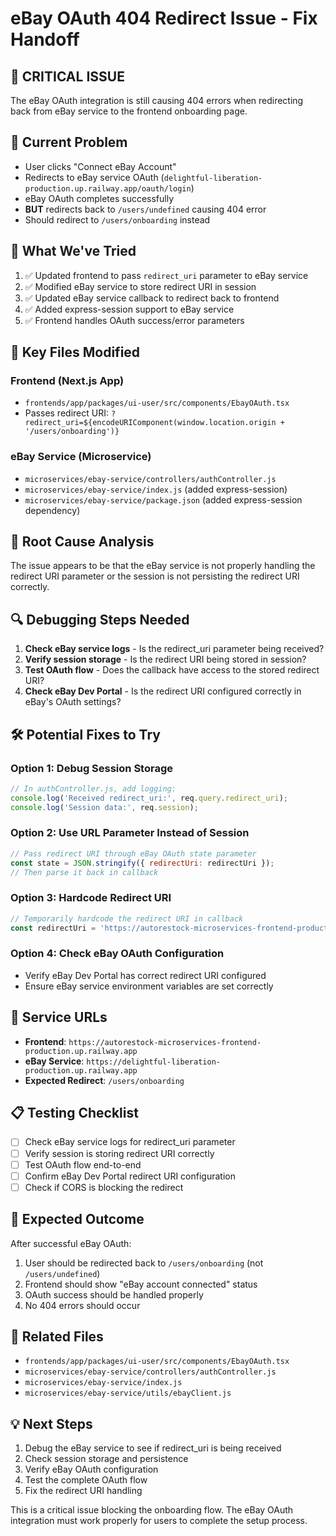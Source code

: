# eBay OAuth 404 Redirect Issue - Fix Handoff

## 🚨 **CRITICAL ISSUE**
The eBay OAuth integration is still causing 404 errors when redirecting back from eBay service to the frontend onboarding page.

## 📍 **Current Problem**
- User clicks "Connect eBay Account" 
- Redirects to eBay service OAuth (`delightful-liberation-production.up.railway.app/oauth/login`)
- eBay OAuth completes successfully
- **BUT** redirects back to `/users/undefined` causing 404 error
- Should redirect to `/users/onboarding` instead

## 🔧 **What We've Tried**
1. ✅ Updated frontend to pass `redirect_uri` parameter to eBay service
2. ✅ Modified eBay service to store redirect URI in session
3. ✅ Updated eBay service callback to redirect back to frontend
4. ✅ Added express-session support to eBay service
5. ✅ Frontend handles OAuth success/error parameters

## 📂 **Key Files Modified**

### Frontend (Next.js App)
- `frontends/app/packages/ui-user/src/components/EbayOAuth.tsx`
- Passes redirect URI: `?redirect_uri=${encodeURIComponent(window.location.origin + '/users/onboarding')}`

### eBay Service (Microservice)
- `microservices/ebay-service/controllers/authController.js`
- `microservices/ebay-service/index.js` (added express-session)
- `microservices/ebay-service/package.json` (added express-session dependency)

## 🎯 **Root Cause Analysis**
The issue appears to be that the eBay service is not properly handling the redirect URI parameter or the session is not persisting the redirect URI correctly.

## 🔍 **Debugging Steps Needed**
1. **Check eBay service logs** - Is the redirect_uri parameter being received?
2. **Verify session storage** - Is the redirect URI being stored in session?
3. **Test OAuth flow** - Does the callback have access to the stored redirect URI?
4. **Check eBay Dev Portal** - Is the redirect URI configured correctly in eBay's OAuth settings?

## 🛠 **Potential Fixes to Try**

### Option 1: Debug Session Storage
```javascript
// In authController.js, add logging:
console.log('Received redirect_uri:', req.query.redirect_uri);
console.log('Session data:', req.session);
```

### Option 2: Use URL Parameter Instead of Session
```javascript
// Pass redirect URI through eBay OAuth state parameter
const state = JSON.stringify({ redirectUri: redirectUri });
// Then parse it back in callback
```

### Option 3: Hardcode Redirect URI
```javascript
// Temporarily hardcode the redirect URI in callback
const redirectUri = 'https://autorestock-microservices-frontend-production.up.railway.app/users/onboarding';
```

### Option 4: Check eBay OAuth Configuration
- Verify eBay Dev Portal has correct redirect URI configured
- Ensure eBay service environment variables are set correctly

## 🚀 **Service URLs**
- **Frontend**: `https://autorestock-microservices-frontend-production.up.railway.app`
- **eBay Service**: `https://delightful-liberation-production.up.railway.app`
- **Expected Redirect**: `/users/onboarding`

## 📋 **Testing Checklist**
- [ ] Check eBay service logs for redirect_uri parameter
- [ ] Verify session is storing redirect URI correctly
- [ ] Test OAuth flow end-to-end
- [ ] Confirm eBay Dev Portal redirect URI configuration
- [ ] Check if CORS is blocking the redirect

## 🎯 **Expected Outcome**
After successful eBay OAuth:
1. User should be redirected back to `/users/onboarding` (not `/users/undefined`)
2. Frontend should show "eBay account connected" status
3. OAuth success should be handled properly
4. No 404 errors should occur

## 🔗 **Related Files**
- `frontends/app/packages/ui-user/src/components/EbayOAuth.tsx`
- `microservices/ebay-service/controllers/authController.js`
- `microservices/ebay-service/index.js`
- `microservices/ebay-service/utils/ebayClient.js`

## 💡 **Next Steps**
1. Debug the eBay service to see if redirect_uri is being received
2. Check session storage and persistence
3. Verify eBay OAuth configuration
4. Test the complete OAuth flow
5. Fix the redirect URI handling

This is a critical issue blocking the onboarding flow. The eBay OAuth integration must work properly for users to complete the setup process.


